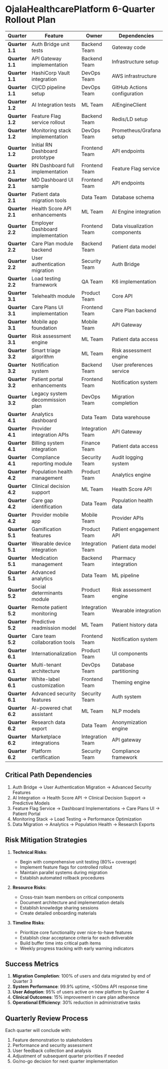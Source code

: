 # OjalaHealthcarePlatform 6-Quarter Rollout Plan

| Quarter | Feature | Owner | Dependencies | Status |
|---------|---------|-------|--------------|--------|
| **Quarter 1.1** | Auth Bridge unit tests | Backend Team | Gateway code | Pending |
| **Quarter 1.1** | API Gateway implementation | Backend Team | Infrastructure setup | Pending |
| **Quarter 1.1** | HashiCorp Vault integration | DevOps Team | AWS infrastructure | Pending |
| **Quarter 1.1** | CI/CD pipeline setup | DevOps Team | GitHub Actions configuration | Pending |
| **Quarter 1.2** | AI Integration tests | ML Team | AIEngineClient | Pending |
| **Quarter 1.2** | Feature Flag service rollout | Backend Team | Redis/LD setup | Pending |
| **Quarter 1.2** | Monitoring stack implementation | DevOps Team | Prometheus/Grafana setup | Pending |
| **Quarter 1.2** | Initial RN Dashboard prototype | Frontend Team | API endpoints | Pending |
| **Quarter 2.1** | RN Dashboard full implementation | Frontend Team | Feature Flag service | Pending |
| **Quarter 2.1** | MD Dashboard UI sample | Frontend Team | API endpoints | Pending |
| **Quarter 2.1** | Patient data migration tools | Data Team | Database schema | Pending |
| **Quarter 2.1** | Health Score API enhancements | ML Team | AI Engine integration | Pending |
| **Quarter 2.2** | Employer Dashboard implementation | Frontend Team | Data visualization components | Pending |
| **Quarter 2.2** | Care Plan module backend | Backend Team | Patient data model | Pending |
| **Quarter 2.2** | User authentication migration | Security Team | Auth Bridge | Pending |
| **Quarter 2.2** | Load testing framework | QA Team | K6 implementation | Pending |
| **Quarter 3.1** | Telehealth module | Product Team | Core API | Pending |
| **Quarter 3.1** | Care Plans UI implementation | Frontend Team | Care Plan backend | Pending |
| **Quarter 3.1** | Mobile app foundation | Mobile Team | API Gateway | Pending |
| **Quarter 3.1** | Risk assessment engine | ML Team | Patient data access | Pending |
| **Quarter 3.2** | Smart triage algorithm | ML Team | Risk assessment engine | Pending |
| **Quarter 3.2** | Notification system | Backend Team | User preferences service | Pending |
| **Quarter 3.2** | Patient portal enhancements | Frontend Team | Notification system | Pending |
| **Quarter 3.2** | Legacy system decommission plan | DevOps Team | Migration completion | Pending |
| **Quarter 4.1** | Analytics dashboard | Data Team | Data warehouse | Pending |
| **Quarter 4.1** | Provider integration APIs | Integration Team | API Gateway | Pending |
| **Quarter 4.1** | Billing system integration | Finance Team | Patient data access | Pending |
| **Quarter 4.1** | Compliance reporting module | Security Team | Audit logging system | Pending |
| **Quarter 4.2** | Population health management | Product Team | Analytics engine | Pending |
| **Quarter 4.2** | Clinical decision support | ML Team | Health Score API | Pending |
| **Quarter 4.2** | Care gap identification | Data Team | Population health data | Pending |
| **Quarter 4.2** | Provider mobile app | Mobile Team | Provider APIs | Pending |
| **Quarter 5.1** | Gamification features | Product Team | Patient engagement API | Pending |
| **Quarter 5.1** | Wearable device integration | Integration Team | Patient data model | Pending |
| **Quarter 5.1** | Medication management | Backend Team | Pharmacy integration | Pending |
| **Quarter 5.1** | Advanced analytics | Data Team | ML pipeline | Pending |
| **Quarter 5.2** | Social determinants module | Product Team | Risk assessment engine | Pending |
| **Quarter 5.2** | Remote patient monitoring | Integration Team | Wearable integration | Pending |
| **Quarter 5.2** | Predictive readmission model | ML Team | Patient history data | Pending |
| **Quarter 5.2** | Care team collaboration tools | Frontend Team | Notification system | Pending |
| **Quarter 6.1** | Internationalization | Product Team | UI components | Pending |
| **Quarter 6.1** | Multi-tenant architecture | DevOps Team | Database partitioning | Pending |
| **Quarter 6.1** | White-label customization | Frontend Team | Theming engine | Pending |
| **Quarter 6.1** | Advanced security features | Security Team | Auth system | Pending |
| **Quarter 6.2** | AI-powered chat assistant | ML Team | NLP models | Pending |
| **Quarter 6.2** | Research data export | Data Team | Anonymization engine | Pending |
| **Quarter 6.2** | Marketplace integrations | Integration Team | API gateway | Pending |
| **Quarter 6.2** | Platform certification | Security Team | Compliance framework | Pending |

## Critical Path Dependencies

1. Auth Bridge → User Authentication Migration → Advanced Security Features
2. AI Integration → Health Score API → Clinical Decision Support → Predictive Models
3. Feature Flag Service → Dashboard Implementations → Care Plans UI → Patient Portal
4. Monitoring Stack → Load Testing → Performance Optimization
5. Data Migration → Analytics → Population Health → Research Exports

## Risk Mitigation Strategies

1. **Technical Risks**:
   - Begin with comprehensive unit testing (80%+ coverage)
   - Implement feature flags for controlled rollout
   - Maintain parallel systems during migration
   - Establish automated rollback procedures

2. **Resource Risks**:
   - Cross-train team members on critical components
   - Document architecture and implementation details
   - Establish knowledge sharing sessions
   - Create detailed onboarding materials

3. **Timeline Risks**:
   - Prioritize core functionality over nice-to-have features
   - Establish clear acceptance criteria for each deliverable
   - Build buffer time into critical path items
   - Weekly progress tracking with early warning indicators

## Success Metrics

1. **Migration Completion**: 100% of users and data migrated by end of Quarter 3
2. **System Performance**: 99.9% uptime, <500ms API response time
3. **User Adoption**: 95% of users active on new platform by Quarter 4
4. **Clinical Outcomes**: 15% improvement in care plan adherence
5. **Operational Efficiency**: 30% reduction in administrative tasks

## Quarterly Review Process

Each quarter will conclude with:
1. Feature demonstration to stakeholders
2. Performance and security assessment
3. User feedback collection and analysis
4. Adjustment of subsequent quarter priorities if needed
5. Go/no-go decision for next quarter implementation
